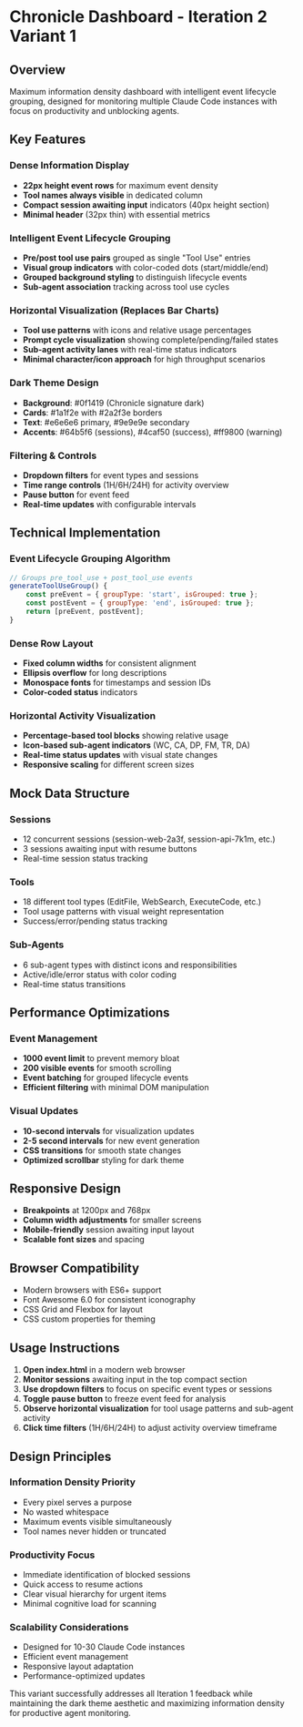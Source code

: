 # Chronicle Dashboard - Iteration 2 Variant 1

## Overview
Maximum information density dashboard with intelligent event lifecycle grouping, designed for monitoring multiple Claude Code instances with focus on productivity and unblocking agents.

## Key Features

### Dense Information Display
- **22px height event rows** for maximum event density
- **Tool names always visible** in dedicated column
- **Compact session awaiting input** indicators (40px height section)
- **Minimal header** (32px thin) with essential metrics

### Intelligent Event Lifecycle Grouping
- **Pre/post tool use pairs** grouped as single "Tool Use" entries
- **Visual group indicators** with color-coded dots (start/middle/end)
- **Grouped background styling** to distinguish lifecycle events
- **Sub-agent association** tracking across tool use cycles

### Horizontal Visualization (Replaces Bar Charts)
- **Tool use patterns** with icons and relative usage percentages
- **Prompt cycle visualization** showing complete/pending/failed states
- **Sub-agent activity lanes** with real-time status indicators
- **Minimal character/icon approach** for high throughput scenarios

### Dark Theme Design
- **Background**: #0f1419 (Chronicle signature dark)
- **Cards**: #1a1f2e with #2a2f3e borders
- **Text**: #e6e6e6 primary, #9e9e9e secondary
- **Accents**: #64b5f6 (sessions), #4caf50 (success), #ff9800 (warning)

### Filtering & Controls
- **Dropdown filters** for event types and sessions
- **Time range controls** (1H/6H/24H) for activity overview
- **Pause button** for event feed
- **Real-time updates** with configurable intervals

## Technical Implementation

### Event Lifecycle Grouping Algorithm
```javascript
// Groups pre_tool_use + post_tool_use events
generateToolUseGroup() {
    const preEvent = { groupType: 'start', isGrouped: true };
    const postEvent = { groupType: 'end', isGrouped: true };
    return [preEvent, postEvent];
}
```

### Dense Row Layout
- **Fixed column widths** for consistent alignment
- **Ellipsis overflow** for long descriptions
- **Monospace fonts** for timestamps and session IDs
- **Color-coded status** indicators

### Horizontal Activity Visualization
- **Percentage-based tool blocks** showing relative usage
- **Icon-based sub-agent indicators** (WC, CA, DP, FM, TR, DA)
- **Real-time status updates** with visual state changes
- **Responsive scaling** for different screen sizes

## Mock Data Structure

### Sessions
- 12 concurrent sessions (session-web-2a3f, session-api-7k1m, etc.)
- 3 sessions awaiting input with resume buttons
- Real-time session status tracking

### Tools
- 18 different tool types (EditFile, WebSearch, ExecuteCode, etc.)
- Tool usage patterns with visual weight representation
- Success/error/pending status tracking

### Sub-Agents
- 6 sub-agent types with distinct icons and responsibilities
- Active/idle/error status with color coding
- Real-time status transitions

## Performance Optimizations

### Event Management
- **1000 event limit** to prevent memory bloat
- **200 visible events** for smooth scrolling
- **Event batching** for grouped lifecycle events
- **Efficient filtering** with minimal DOM manipulation

### Visual Updates
- **10-second intervals** for visualization updates
- **2-5 second intervals** for new event generation
- **CSS transitions** for smooth state changes
- **Optimized scrollbar** styling for dark theme

## Responsive Design
- **Breakpoints** at 1200px and 768px
- **Column width adjustments** for smaller screens
- **Mobile-friendly** session awaiting input layout
- **Scalable font sizes** and spacing

## Browser Compatibility
- Modern browsers with ES6+ support
- Font Awesome 6.0 for consistent iconography
- CSS Grid and Flexbox for layout
- CSS custom properties for theming

## Usage Instructions

1. **Open index.html** in a modern web browser
2. **Monitor sessions** awaiting input in the top compact section
3. **Use dropdown filters** to focus on specific event types or sessions
4. **Toggle pause button** to freeze event feed for analysis
5. **Observe horizontal visualization** for tool usage patterns and sub-agent activity
6. **Click time filters** (1H/6H/24H) to adjust activity overview timeframe

## Design Principles

### Information Density Priority
- Every pixel serves a purpose
- No wasted whitespace
- Maximum events visible simultaneously
- Tool names never hidden or truncated

### Productivity Focus
- Immediate identification of blocked sessions
- Quick access to resume actions
- Clear visual hierarchy for urgent items
- Minimal cognitive load for scanning

### Scalability Considerations
- Designed for 10-30 Claude Code instances
- Efficient event management
- Responsive layout adaptation
- Performance-optimized updates

This variant successfully addresses all Iteration 1 feedback while maintaining the dark theme aesthetic and maximizing information density for productive agent monitoring.